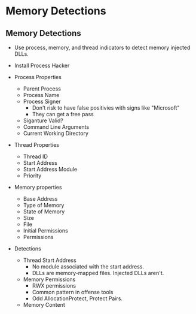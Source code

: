 # Memory Detections

##  Memory Detections
  - Use process, memory, and thread indicators to detect memory injected DLLs.
  
  - Install Process Hacker
  
  - Process Properties
    - Parent Process
    - Process Name
    - Process Signer
      - Don't risk to have false positivies with signs like "Microsoft"
      - They can get a free pass
    - Siganture Valid?
    - Command Line Arguments
    - Current Working Directory
    
  - Thread Properties
    - Thread ID
    - Start Address
    - Start Address Module
    - Priority
    
  - Memory properties
    - Base Address
    - Type of Memory
    - State of Memory
    - Size
    - File
    - Initial Permissions
    - Permissions
    
  - Detections
    - Thread Start Address
      - No module associated with the start address.
      - DLLs are memory-mapped files. Injected DLLs aren't.
    - Memory Permissions
      - RWX permissions
      - Common pattern in offense tools
      - Odd AllocationProtect, Protect Pairs.
    - Memory Content
    
## 

##

##
 
